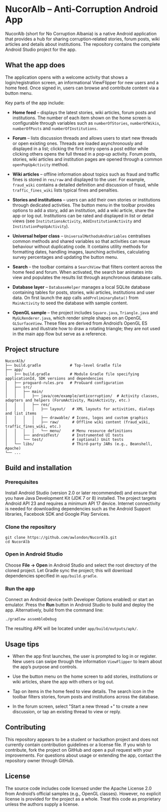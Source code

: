 # NucorAlb – Anti-Corruption Android App

NucorAlb (short for No Corruption Albania) is a native Android application that provides a hub for sharing corruption‑related stories, forum posts, wiki articles and details about institutions. The repository contains the complete Android Studio project for the app.

## What the app does

The application opens with a welcome activity that shows a login/registration screen, an informational ViewFlipper for new users and a home feed. Once signed in, users can browse and contribute content via a button menu.

Key parts of the app include:

- **Home feed** – displays the latest stories, wiki articles, forum posts and institutions. The number of each item shown on the home screen is configurable through variables such as `numberOfStories`, `numberOfWikis`, `numberOfPosts` and `numberOfInstitutions`.

- **Forum** – lists discussion threads and allows users to start new threads or open existing ones. Threads are loaded asynchronously and displayed in a list; clicking the first entry opens a post editor while clicking others opens the full thread in a pop‑up activity. Forum posts, stories, wiki articles and institution pages are opened through a common `openPopUpActivity` method.

- **Wiki articles** – offline information about topics such as fraud and traffic fines is stored in `res/raw` and displayed to the user. For example, `fraud_wiki` contains a detailed definition and discussion of fraud, while `traffic_fines_wiki` lists typical fines and penalties.

- **Stories and institutions** – users can add their own stories or institutions through dedicated activities. The button menu in the toolbar provides options to add a story, add an institution, add a wiki article, share the app or log out. Institutions can be rated and displayed in list or detail views (see `InstitutionsActivity`, `AddInstitutionActivity` and `InstitutionPopUpActivity`).

- **Universal helper class** – `UniversalMethodsAndVariables` centralises common methods and shared variables so that activities can reuse behaviour without duplicating code. It contains utility methods for formatting dates, handling images, launching activities, calculating survey percentages and updating the button menu.

- **Search** – the toolbar contains a `SearchView` that filters content across the home feed and forum. When activated, the search bar animates into view and populates the results list through asynchronous database calls.

- **Database layer** – `DatabaseHelper` manages a local SQLite database containing tables for posts, stories, wiki articles, institutions and user data. On first launch the app calls `addPreliminaryData()` from `MainActivity` to seed the database with sample content.

- **OpenGL sample** – the project includes `Square.java`, `Triangle.java` and `MyGLRenderer.java`, which render simple shapes on an OpenGL `GLSurfaceView`. These files are derived from Android’s OpenGL ES samples and illustrate how to draw a rotating triangle; they are not used in the main app flow but serve as a reference.

## Project structure

```
NucorAlb/
├── build.gradle             # Top‑level Gradle file
├── app/
│   ├── build.gradle         # Module Gradle file specifying applicationId, SDK versions and dependencies
│   ├── proguard-rules.pro   # ProGuard configuration
│   ├── src/
│   │   ├── main/
│   │   │   ├── java/com/example/anticorruption/  # Activity classes, adapters and helpers (ForumActivity, MainActivity, etc.)
│   │   │   ├── res/
│   │   │   │   ├── layout/   # XML layouts for activities, dialogs and list items
│   │   │   │   ├── drawable/ # Icons, logos and custom graphics
│   │   │   │   ├── raw/      # Offline wiki content (fraud_wiki, traffic_fines_wiki, etc.)
│   │   │   │   └── menu/     # Menu resource definitions
│   │   ├── androidTest/      # Instrumented UI tests
│   │   └── test/             # (optional) Unit tests
│   └── libs/                 # Third‑party JARs (e.g., Beanshell, Apache)
└── ...
```

## Build and installation

### Prerequisites

Install Android Studio (version 2.0 or later recommended) and ensure that you have Java Development Kit (JDK 7 or 8) installed. The project targets Android API 23 and requires a minimum API 17 device. Internet connectivity is needed for downloading dependencies such as the Android Support libraries, Facebook SDK and Google Play Services.

### Clone the repository

```
git clone https://github.com/awlondon/NucorAlb.git
cd NucorAlb
```

### Open in Android Studio

Choose **File → Open** in Android Studio and select the root directory of the cloned project. Let Gradle sync the project; this will download dependencies specified in `app/build.gradle`.

### Run the app

Connect an Android device (with Developer Options enabled) or start an emulator. Press the **Run** button in Android Studio to build and deploy the app. Alternatively, build from the command line:

```
./gradlew assembleDebug
```

The resulting APK will be located under `app/build/outputs/apk/`.

## Usage tips

- When the app first launches, the user is prompted to log in or register. New users can swipe through the information `ViewFlipper` to learn about the app’s purpose and controls.

- Use the button menu on the home screen to add stories, institutions or wiki articles, share the app with others or log out.

- Tap on items in the home feed to view details. The search icon in the toolbar filters stories, forum posts and institutions across the database.

- In the forum screen, select "Start a new thread +" to create a new discussion, or tap an existing thread to view or reply.

## Contributing

This repository appears to be a student or hackathon project and does not currently contain contribution guidelines or a license file. If you wish to contribute, fork the project on GitHub and open a pull request with your improvements. For questions about usage or extending the app, contact the repository owner through GitHub.

## License

The source code includes code licensed under the Apache License 2.0 from Android’s official samples (e.g., OpenGL classes). However, no explicit license is provided for the project as a whole. Treat this code as proprietary unless the authors supply a license.

